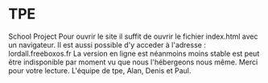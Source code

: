 # TPE
School Project
Pour ouvrir le site il suffit de ouvrir le fichier index.html avec un navigateur.
Il est aussi possible d'y acceder à l'adresse : lordall.freeboxos.fr
La version en ligne est néanmoins moins stable est peut être indisponible par moment vu que nous l'hébergeons nous même.
Merci pour votre lecture.
L'équipe de tpe, Alan, Denis et Paul.
